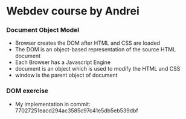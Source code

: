 # Webdev course by Andrei

### Document Object Model
* Browser creates the DOM after HTML and CSS are loaded
* The DOM is an object-based representation of the source HTML document
* Each Browser has a Javascript Engine
* document is an object which is used to modify the HTML and CSS
* window is the parent object of document

### DOM exercise
* My implementation in commit: 77027251eacd294ac3585c97c41e5db5eb539dbf

